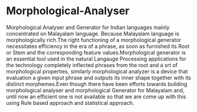 # Morphological-Analyser

Morphological Analyser and Generator for Indian languages mainly concentrated on Malayalam language.
Because Malayalam language is morphologically rich.The right functioning of a morphological generator necessitates
efficiency in the era of a phrase, as soon as furnished its Root or Stem
and the corresponding feature values.Morphological generator is an essential
tool used in the natural Langauge Processing applications for the technology
completely inflected phrases from the root and a srt of morphological properties,
similarly morphological analyzer is a device that evaluation a given input
phrase and outputs its inner shape together with its distinct morphemes.Even
though there have been efforts towards building morphological analyser and
morphological Generator for Malayalam and, until now an efficient one is not
available so that we are come up with this using Rule based approach and
statistical approach.
